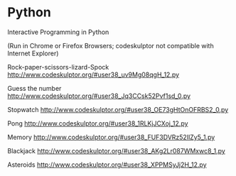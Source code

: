 Python
======

Interactive Programming in Python

(Run in Chrome or Firefox Browsers; codeskulptor not compatible with Internet Explorer)

Rock-paper-scissors-lizard-Spock
http://www.codeskulptor.org/#user38_uv9Mg08qgH_12.py

Guess the number
http://www.codeskulptor.org/#user38_Jq3CCsk52Pvf1sd_0.py

Stopwatch
http://www.codeskulptor.org/#user38_OE73gHtOnOFRBS2_0.py

Pong
http://www.codeskulptor.org/#user38_1RLKjJCXoj_12.py

Memory
http://www.codeskulptor.org/#user38_FUF3DVRz52IlZy5_1.py

Blackjack
http://www.codeskulptor.org/#user38_AKg2Lr087WMxwc8_1.py

Asteroids
http://www.codeskulptor.org/#user38_XPPMSyJj2H_12.py

